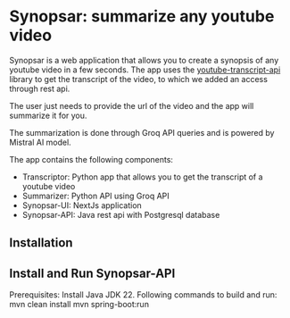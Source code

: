 
# Synopsar: summarize any youtube video

Synopsar is a web application that allows you to 
create a synopsis of any youtube video in a few seconds.
The app uses the [youtube-transcript-api](https://github.com/jdepoix/youtube-transcript-api) library to get the transcript of the video, to which we added an access through rest api.

The user just needs to provide the url of the video and the app will summarize it for you.

The summarization is done through Groq API queries and is powered by Mistral AI model.

The app contains the following components:
- Transcriptor: Python app that allows you to get the transcript of a youtube video
- Summarizer: Python API using Groq API
- Synopsar-UI: NextJs application
- Synopsar-API: Java rest api with Postgresql database

## Installation

## Install and Run Synopsar-API
Prerequisites: Install Java JDK 22.
Following commands to build and run:
mvn clean install
mvn spring-boot:run
